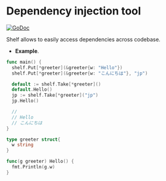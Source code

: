 # Dependency injection tool

[![GoDoc](https://godoc.org/github.com/romanyx/shelf?status.svg)](https://godoc.org/github.com/romanyx/shelf)

Shelf allows to easily access dependencies across codebase.

* **Example**.

``` go
func main() {
  shelf.Put[*greeter](&greeter{w: "Hello"}) 
  shelf.Put[*greeter](&greeter{w: "こんにちは"}, "jp") 

  default := shelf.Take[*greeter]()
  default.Hello()
  jp := shelf.Take[*greeter]("jp")
  jp.Hello()

  //
  // Hello
  // こんにちは
}

type greeter struct{
  w string
}

func(g greeter) Hello() {
  fmt.Println(g.w)
}
```

